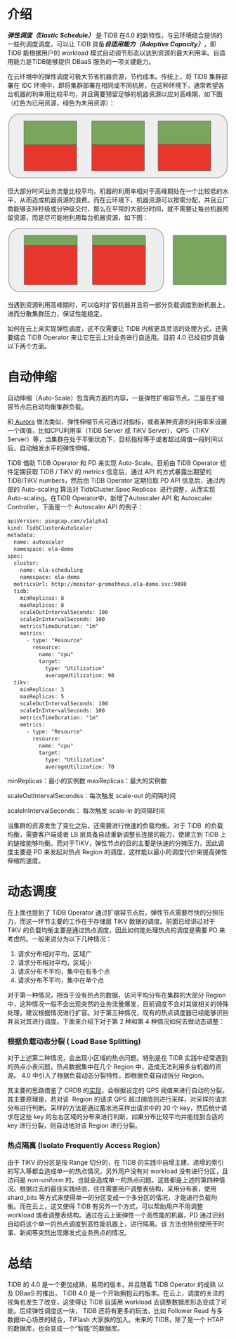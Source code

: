 # 介绍
***弹性调度（Elastic Schedule）*** 是 TiDB 在4.0 的新特性，与云环境结合提供的一些列调度调度，可以让 TiDB 具备***自适用能力（Adaptive Capacity）***，即 TiDB 能根据用户的 workload 模式自动调节形态以达到资源的最大利用率。自适用能力是TiDB能够提供 DBaaS 服务的一项关键能力。

在云环境中的弹性调度可极大节省机器资源，节约成本。传统上，将 TiDB 集群部署在 IDC 环境中，即将集群部署在相同或不同机房，在这种环境下，通常希望各台机器的利率用比较平均，并且需要预留足够的机器资源以应对高峰期，如下图（红色为已用资源，绿色为未用资源）：

![host_utilization_avg.png](/res/session1/chapter4/elastic-scheduling/host_utilization_avg.png)

但大部分时间业务流量比较平均，机器的利用率相对于高峰期处在一个比较低的水平，从而造成机器资源的浪费。而在云环境下，机器资源可以按需分配，并且云厂商能够支持秒级或分钟级交付，那么在平常的大部分时间，就不需要让每台机器预留资源，而是尽可能地利用每台机器资源，如下图：

![host_utilization_max.png](/res/session1/chapter4/elastic-scheduling/host_utilization_max.png)

当遇到资源利用高峰期时，可以临时扩容机器并且将一部分负载调度到新机器上，进而分散集群压力，保证性能稳定。

如何在云上来实现弹性调度，这不仅需要让 TiDB 内核更具灵活的处理方式，还需要结合 TiDB Operator 来让它在云上对业务进行自适用。目前 4.0 已经初步具备以下两个方面。

# 自动伸缩
自动伸缩（Auto-Scale）包含两方面的内容，一是弹性扩缩容节点，二是在扩缩容节点后自动均衡集群负载。

和[ Aurora](https://www.youtube.com/watch?v=mali0B4wus0) 做法类似，弹性伸缩节点可通过对指标，或者某种资源的利用率来设置一个阈值，比如CPU利用率（TiDB Server 或 TiKV Server）、QPS（TiKV Server）等，当集群在处于平衡状态下，目标指标等于或者超过阈值一段时间以后，自动触发水平的弹性伸缩。

TiDB 借助 TiDB Operator 和 PD 来实现 Auto-Scale。目前由 TiDB Operator 组件定期获取 TiDB / TiKV 的 metrics 信息后，通过 API 的方式暴露出期望的 TiDB/TiKV numbers，然后由 TiDB Operator 定期拉取 PD API 信息后，通过内部的 Auto-scaling 算法对 TidbCluster.Spec.Replicas  进行调整，从而实现Auto-scaling。在TiDB Operator中，新增了Autoscaler API 和 Autoscaler Controller，下面是一个 Autoscaler API 的例子：

```
apiVersion: pingcap.com/v1alpha1
kind: TidbClusterAutoScaler
metadata:
  name: autoscaler
  namespace: ela-demo
spec:
  cluster:
    name: ela-scheduling
    namespace: ela-demo
  metricsUrl: http://monitor-prometheus.ela-demo.svc:9090
  tidb:
    minReplicas: 8
    maxReplicas: 8
    scaleOutIntervalSeconds: 100
    scaleInIntervalSeconds: 100
    metricsTimeDuration: "1m"
    metrics:
      - type: "Resource"
        resource:
          name: "cpu"
          target:
            type: "Utilization"
            averageUtilization: 90
  tikv:
    minReplicas: 3
    maxReplicas: 5
    scaleOutIntervalSeconds: 100
    scaleInIntervalSeconds: 100
    metricsTimeDuration: "1m"
    metrics:
      - type: "Resource"
        resource:
          name: "cpu"
          target:
            type: "Utilization"
            averageUtilization: 70
```
minReplicas：最小的实例数
maxReplicas：最大的实例数

scaleOutIntervalSecondss：每次触发 scale-out 的间隔时间

scaleInIntervalSeconds： 每次触发 scale-in 的间隔时间

当集群的资源发生了变化之后，还需要进行快速的负载均衡。对于 TiDB  的负载均衡，需要客户端或者 LB 层具备自动重新调整长连接的能力，使建立到 TiDB 上的链接能够均衡。而对于TiKV，弹性节点的目的主要是快速的分摊压力，因此调度主要是 PD 来发起对热点 Region 的调度，这样能以最小的调度代价来提高弹性伸缩的速度。

# 动态调度
在上面也提到了 TiDB Operator 通过扩缩容节点后，弹性节点需要尽快的分担压力，而这一环节主要的工作在于存储层 TiKV 数据的调度。前面已经讲过对于 TiKV 的负载均衡主要是通过热点调度，因此如何能处理热点的调度是需要 PD 来考虑的。一般来说分为以下几种情况：

1. 请求分布相对平均，区域广
2. 请求分布相对平均，区域小
3. 请求分布不平均，集中在有多个点
4. 请求分布不平均，集中在单个点

对于第一种情况，相当于没有热点的数据，访问平均分布在集群的大部分 Region 中，这种情况一般不会出现突然的业务流量爆发，目前调度不会对其做相关的特殊处理，建议根据情况进行扩容。对于第三种情况，现有的热点调度器已经能够识别并且对其进行调度。下面来介绍下对于第 2 种和第 4 种情况如何去做动态调整：

### 根据负载动态分裂 ( Load Base Splitting)
对于上述第二种情况，会出现小区域的热点问题。特别是在 TiDB 实践中经常遇到的热点小表问题，热点数据集中在几个 Region 中，造成无法利用多台机器的资源。 4.0 中引入了根据负载动态分裂特性，即根据负载自动拆分 Region。

其主要的思路借鉴了 CRDB 的[实现](https://www.cockroachlabs.com/docs/stable/load-based-splitting.html)，会根据设定的 QPS 阈值来进行自动的分裂。其主要原理是，若对该  Region 的请求 QPS 超过阈值则进行采样，对采样的请求分布进行判断。采样的方法是通过蓄水池采样出请求中的 20 个 key，然后统计请求在这些 key 的左右区域的分布来进行判断，如果分布比较平均并能找到合适的 key 进行分裂，则自动地对该 Region 进行分裂。

### 热点隔离 (Isolate Frequently Access Region）
由于 TiKV 的分区是按 Range 切分的，在 TiDB 的实践中自增主建、递增的索引的写入等都会造成单一的热点情况，另外用户没有对 workload 没有进行分区，且访问是 non-uniform 的，也就会造成单一的热点问题。这些都是上述的第四种情况。根据过去的最佳实践经验，往往需要用户调整表结构，采用分布表，使用 shard_bits 等方式来使得单一的分区变成一个多分区的情况，才能进行负载均衡。而在云上，这又使得 TiDB 有另外一个方式，可以帮助用户不用调整 workload 或者调整表结构。通过在云上面弹性一个高性能的机器，PD 通过识别自动将这个单一的热点调度到高性能机器上，进行隔离。该 方法也特别使用于时事、新闻等突然出现爆发式业务热点的情况。

# 总结
TiDB 的 4.0 是一个更加成熟，易用的版本，并且随着 TiDB Operator 的成熟 以及 DBaaS 的推出， TiDB 4.0 是一个开始拥抱云的版本。在云上，调度的关注的视角也发生了改变，这使得让 TiDB 自适用 workload 去调整数据库形态变成了可能。后续弹性调度这一块， TiDB 还将有更多的玩法，比如 Follower Read 与多数据中心场景的结合，TiFlash 大家族的加入。未来的 TIDB，除了是一个 HTAP 的数据库，也会变成一个“智能”的数据库。

